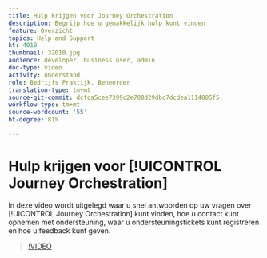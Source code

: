 ```yaml
---
title: Hulp krijgen voor Journey Orchestration
description: Begrijp hoe u gemakkelijk hulp kunt vinden
feature: Overzicht
topics: Help and Support
kt: 4019
thumbnail: 32010.jpg
audience: developer, business user, admin
doc-type: video
activity: understand
role: Bedrijfs Praktijk, Beheerder
translation-type: tm+mt
source-git-commit: dcfca5cee7399c2e708d29dbc7dcdea1114805f5
workflow-type: tm+mt
source-wordcount: '55'
ht-degree: 81%

---
```



# Hulp krijgen voor [!UICONTROL Journey Orchestration]

In deze video wordt uitgelegd waar u snel antwoorden op uw vragen over [!UICONTROL Journey Orchestration] kunt vinden, hoe u contact kunt opnemen met ondersteuning, waar u ondersteuningstickets kunt registreren en hoe u feedback kunt geven.

>[!VIDEO](https://video.tv.adobe.com/v/32010?quality=12)

